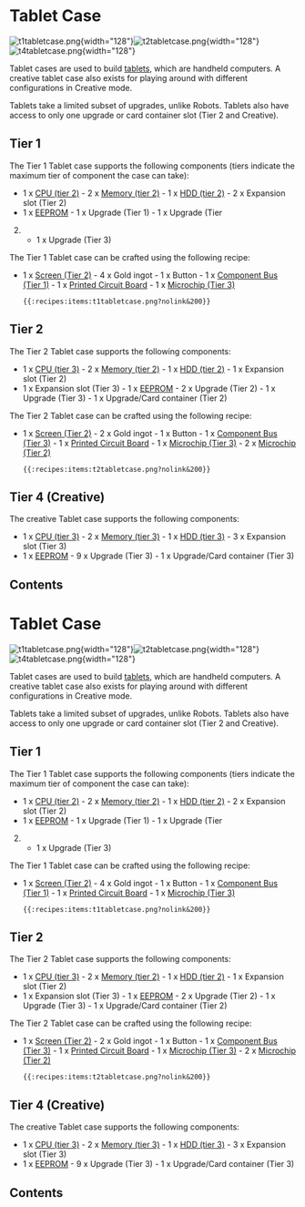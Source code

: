 # Tablet Case

![t1tabletcase.png](/items/t1tabletcase.png){width="128"}![t2tabletcase.png](/items/t2tabletcase.png){width="128"}![t4tabletcase.png](/items/t4tabletcase.png){width="128"}

Tablet cases are used to build [tablets](/item/tablet), which are
handheld computers. A creative tablet case also exists for playing
around with different configurations in Creative mode.

Tablets take a limited subset of upgrades, unlike Robots. Tablets also
have access to only one upgrade or card container slot (Tier 2 and
Creative).

## Tier 1

The Tier 1 Tablet case supports the following components (tiers indicate
the maximum tier of component the case can take):

- 1 x [CPU (tier 2)](/item/cpu) - 2 x [Memory (tier 2)](/item/memory) -
1 x [HDD (tier 2)](/item/hard_disk_drive) - 2 x Expansion slot (Tier 2)
- 1 x [EEPROM](/item/eeprom) - 1 x Upgrade (Tier 1) - 1 x Upgrade (Tier
2) - 1 x Upgrade (Tier 3)

The Tier 1 Tablet case can be crafted using the following recipe:

- 1 x [Screen (Tier 2)](/block/screen) - 4 x Gold ingot - 1 x Button -
1 x [Component Bus (Tier 1)](/item/component_bus) - 1 x [Printed Circuit
Board](/item/materials) - 1 x [Microchip (Tier 3)](/item/materials)

      {{:recipes:items:t1tabletcase.png?nolink&200}}

## Tier 2

The Tier 2 Tablet case supports the following components:

- 1 x [CPU (tier 3)](/item/cpu) - 2 x [Memory (tier 2)](/item/memory) -
1 x [HDD (tier 2)](/item/hard_disk_drive) - 1 x Expansion slot (Tier 2)
- 1 x Expansion slot (Tier 3) - 1 x [EEPROM](/item/eeprom) - 2 x Upgrade
(Tier 2) - 1 x Upgrade (Tier 3) - 1 x Upgrade/Card container (Tier 2)

The Tier 2 Tablet case can be crafted using the following recipe:

- 1 x [Screen (Tier 2)](/block/screen) - 2 x Gold ingot - 1 x Button -
1 x [Component Bus (Tier 3)](/item/component_bus) - 1 x [Printed Circuit
Board](/item/materials) - 1 x [Microchip (Tier 3)](/item/materials) - 2
x [Microchip (Tier 2)](/item/materials)

      {{:recipes:items:t2tabletcase.png?nolink&200}}

## Tier 4 (Creative)

The creative Tablet case supports the following components:

- 1 x [CPU (tier 3)](/item/cpu) - 2 x [Memory (tier 3)](/item/memory) -
1 x [HDD (tier 3)](/item/hard_disk_drive) - 3 x Expansion slot (Tier 3)
- 1 x [EEPROM](/item/eeprom) - 9 x Upgrade (Tier 3) - 1 x Upgrade/Card
container (Tier 3)

## Contents

# Tablet Case

![t1tabletcase.png](/items/t1tabletcase.png){width="128"}![t2tabletcase.png](/items/t2tabletcase.png){width="128"}![t4tabletcase.png](/items/t4tabletcase.png){width="128"}

Tablet cases are used to build [tablets](/item/tablet), which are
handheld computers. A creative tablet case also exists for playing
around with different configurations in Creative mode.

Tablets take a limited subset of upgrades, unlike Robots. Tablets also
have access to only one upgrade or card container slot (Tier 2 and
Creative).

## Tier 1

The Tier 1 Tablet case supports the following components (tiers indicate
the maximum tier of component the case can take):

- 1 x [CPU (tier 2)](/item/cpu) - 2 x [Memory (tier 2)](/item/memory) -
1 x [HDD (tier 2)](/item/hard_disk_drive) - 2 x Expansion slot (Tier 2)
- 1 x [EEPROM](/item/eeprom) - 1 x Upgrade (Tier 1) - 1 x Upgrade (Tier
2) - 1 x Upgrade (Tier 3)

The Tier 1 Tablet case can be crafted using the following recipe:

- 1 x [Screen (Tier 2)](/block/screen) - 4 x Gold ingot - 1 x Button -
1 x [Component Bus (Tier 1)](/item/component_bus) - 1 x [Printed Circuit
Board](/item/materials) - 1 x [Microchip (Tier 3)](/item/materials)

      {{:recipes:items:t1tabletcase.png?nolink&200}}

## Tier 2

The Tier 2 Tablet case supports the following components:

- 1 x [CPU (tier 3)](/item/cpu) - 2 x [Memory (tier 2)](/item/memory) -
1 x [HDD (tier 2)](/item/hard_disk_drive) - 1 x Expansion slot (Tier 2)
- 1 x Expansion slot (Tier 3) - 1 x [EEPROM](/item/eeprom) - 2 x Upgrade
(Tier 2) - 1 x Upgrade (Tier 3) - 1 x Upgrade/Card container (Tier 2)

The Tier 2 Tablet case can be crafted using the following recipe:

- 1 x [Screen (Tier 2)](/block/screen) - 2 x Gold ingot - 1 x Button -
1 x [Component Bus (Tier 3)](/item/component_bus) - 1 x [Printed Circuit
Board](/item/materials) - 1 x [Microchip (Tier 3)](/item/materials) - 2
x [Microchip (Tier 2)](/item/materials)

      {{:recipes:items:t2tabletcase.png?nolink&200}}

## Tier 4 (Creative)

The creative Tablet case supports the following components:

- 1 x [CPU (tier 3)](/item/cpu) - 2 x [Memory (tier 3)](/item/memory) -
1 x [HDD (tier 3)](/item/hard_disk_drive) - 3 x Expansion slot (Tier 3)
- 1 x [EEPROM](/item/eeprom) - 9 x Upgrade (Tier 3) - 1 x Upgrade/Card
container (Tier 3)

## Contents
